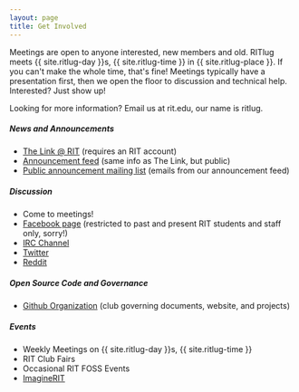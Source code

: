 ```yaml
---
layout: page
title: Get Involved
---
```


Meetings are open to anyone interested, new members and old. RITlug meets {{ site.ritlug-day }}s, {{ site.ritlug-time }} in {{ site.ritlug-place }}. If you can't make the whole time, that's fine! Meetings typically have a presentation first, then we open the floor to discussion and technical help. Interested? Just show up!

Looking for more information? Email us at rit.edu, our name is ritlug.

##### News and Announcements
* [The Link @ RIT](https://thelink.rit.edu/organization/Linux) (requires an RIT account)
* [Announcement feed](/feeds/latest.xml) (same info as The Link, but public)
* [Public announcement mailing list](https://groups.google.com/d/forum/ritlug-announce) (emails from our announcement feed)

##### Discussion
* Come to meetings!
* [Facebook page](https://facebook.com/groups/RITlug) (restricted to past and present RIT students and staff only, sorry!)
* [IRC Channel](ircs://irc.freenode.net/ritlug)
* [Twitter](https://twitter.com/RITlug)
* [Reddit](https://www.reddit.com/r/RITlug)

##### Open Source Code and Governance
* [Github Organization](https://github.com/RITlug) (club governing documents, website, and projects)

##### Events
* Weekly Meetings on {{ site.ritlug-day }}s, {{ site.ritlug-time }}
* RIT Club Fairs
* Occasional RIT FOSS Events
* [ImagineRIT](https://rit.edu/imagine)

